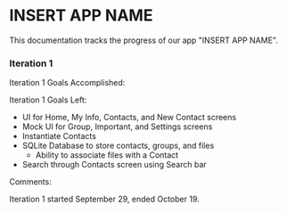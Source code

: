 # INSERT APP NAME

This documentation tracks the progress of our app "INSERT APP NAME".

### Iteration 1
Iteration 1 Goals Accomplished:


Iteration 1 Goals Left:
- UI for Home, My Info, Contacts, and New Contact screens
- Mock UI for Group, Important, and Settings screens
- Instantiate Contacts
- SQLite Database to store contacts, groups, and files
  - Ability to associate files with a Contact
- Search through Contacts screen using Search bar

Comments:

Iteration 1 started September 29, ended October 19.
